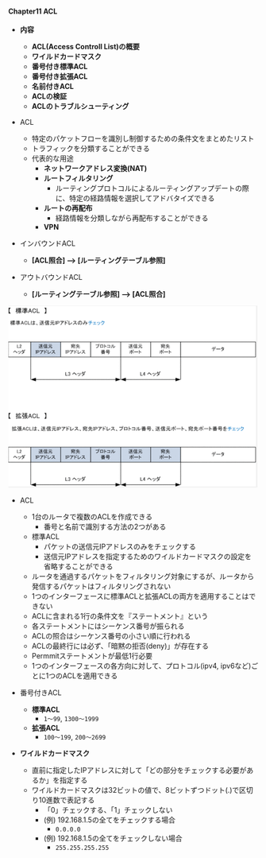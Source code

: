#### Chapter11 ACL
- **内容**
  - **ACL(Access Controll List)の概要**
  - **ワイルドカードマスク**
  - **番号付き標準ACL**
  - **番号付き拡張ACL**
  - **名前付きACL**
  - **ACLの検証**
  - **ACLのトラブルシューティング**



- ACL
  - 特定のパケットフローを識別し制御するための条件文をまとめたリスト
  - トラフィックを分類することができる
  - 代表的な用途
    - **ネットワークアドレス変換(NAT)**
    - **ルートフィルタリング**
      - ルーティングプロトコルによるルーティングアップデートの際に、特定の経路情報を選択してアドバタイズできる
    - **ルートの再配布**
      - 経路情報を分類しながら再配布することができる
    - **VPN** 
    

- インバウンドACL
  - **[ACL照合] --> [ルーティングテーブル参照]**
- アウトバウンドACL  
  - **[ルーティングテーブル参照] --> [ACL照合]**

![Alt Text](https://github.com/yhidetoshi/Pictures/raw/master/Network_Study/acl-fig1.png)

- ACL
  - 1台のルータで複数のACLを作成できる
    - 番号と名前で識別する方法の2つがある
  - 標準ACL
    - パケットの送信元IPアドレスのみをチェックする
    - 送信元IPアドレスを指定するためのワイルドカードマスクの設定を省略することができる
  - ルータを通過するパケットをフィルタリング対象にするが、ルータから発信するパケットはフィルタリングされない 
  - 1つのインターフェースに標準ACLと拡張ACLの両方を適用することはできない
  - ACLに含まれる1行の条件文を『ステートメント』という
  - 各ステートメントにはシーケンス番号が振られる
  - ACLの照合はシーケンス番号の小さい順に行われる
  - ACLの最終行には必ず、「暗黙の拒否(deny)」が存在する
  - Permmitステートメントが最低1行必要
  - 1つのインターフェースの各方向に対して、プロトコル(ipv4, ipv6など)ごとに1つのACLを適用できる

- 番号付きACL
  - **標準ACL**
    - `1〜99`, `1300〜1999`
  - **拡張ACL**
    - `100〜199`, `200〜2699` 


- **ワイルドカードマスク**
  - 直前に指定したIPアドレスに対して「どの部分をチェックする必要があるか」を指定する
  - ワイルドカードマスクは32ビットの値で、8ビットずつドット(.)で区切り10進数で表記する
    - 「0」チェックする、「1」チェックしない
    - (例) 192.168.1.5の全てをチェックする場合
      - `0.0.0.0`  
    - (例) 192.168.1.5の全てをチェックしない場合
      - `255.255.255.255`
    
